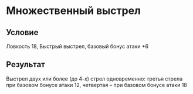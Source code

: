 # Множественный выстрел
## Условие
Ловкость 18, Быстрый выстрел, базовый бонус атаки +6
## Результат
Выстрел двух или более (до 4-х) стрел одновременно: третья стрела при базовом бонусе атаки 12, четвертая – при базовом бонусе атаки 18